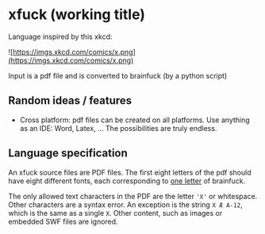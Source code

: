 # xfuck (working title)

Language inspired by this xkcd:

![https://imgs.xkcd.com/comics/x.png](https://imgs.xkcd.com/comics/x.png)

Input is a pdf file and is converted to brainfuck (by a python script)

## Random ideas / features

- Cross platform: pdf files can be created on all platforms. Use anything as an IDE: Word, Latex, ... The possibilities are truly endless.

## Language specification

An xfuck source files are PDF files. The first eight letters of the pdf should have eight different fonts, each corresponding to [one letter](https://en.wikipedia.org/wiki/Brainfuck#Commands) of brainfuck.

The only allowed text characters in the PDF are the letter `'X'` or whitespace. Other characters are a syntax error. An exception is the string `X Æ A-12`, which is the same as  a single `X`. Other content, such as images or embedded SWF files are ignored.

